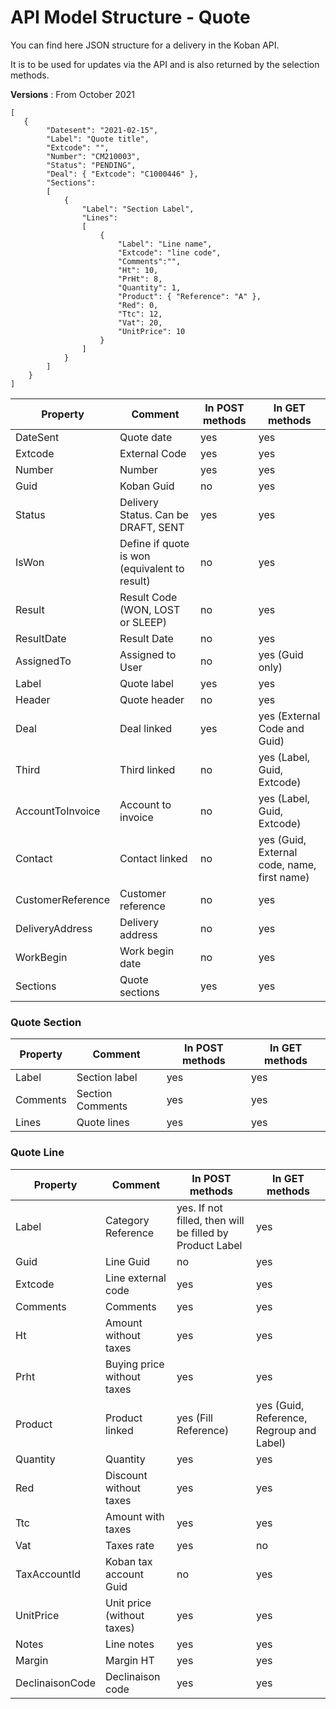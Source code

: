# API Model Structure - Quote

You can find here JSON structure for a delivery in the Koban API.

It is to be used for updates via the API and is also returned by the selection methods.

**Versions** : From October 2021

```
[
   {
    	"Datesent": "2021-02-15",
        "Label": "Quote title",
    	"Extcode": "",
    	"Number": "CM210003",
    	"Status": "PENDING",
    	"Deal": { "Extcode": "C1000446" },
    	"Sections":
    	[
            {
                "Label": "Section Label",
                "Lines":
                [
                    {
                        "Label": "Line name",
                        "Extcode": "line code",
                        "Comments":"",
                        "Ht": 10,
                        "PrHt": 8,
                        "Quantity": 1,
                        "Product": { "Reference": "A" },
                        "Red": 0,
                        "Ttc": 12,
                        "Vat": 20,
                        "UnitPrice": 10
                    }
                ]
            }
    	]
    }
]
```

| Property          | Comment                                       | In POST methods | In GET methods                              |
| ----------------- | --------------------------------------------- | --------------- | ------------------------------------------- |
| DateSent          | Quote date                                    | yes             | yes                                         |
| Extcode           | External Code                                 | yes             | yes                                         |
| Number            | Number                                        | yes             | yes                                         |
| Guid              | Koban Guid                                    | no              | yes                                         |
| Status            | Delivery Status. Can be DRAFT, SENT           | yes             | yes                                         |
| IsWon             | Define if quote is won (equivalent to result) | no              | yes                                         |
| Result            | Result Code (WON, LOST or SLEEP)              | no              | yes                                         |
| ResultDate        | Result Date                                   | no              | yes                                         |
| AssignedTo        | Assigned to User                              | no              | yes (Guid only)                             |
| Label             | Quote label                                   | yes             | yes                                         |
| Header            | Quote header                                  | no              | yes                                         |
| Deal              | Deal linked                                   | yes             | yes (External Code and Guid)                |
| Third             | Third linked                                  | no              | yes (Label, Guid, Extcode)                  |
| AccountToInvoice  | Account to invoice                            | no              | yes (Label, Guid, Extcode)                  |
| Contact           | Contact linked                                | no              | yes (Guid, External code, name, first name) |
| CustomerReference | Customer reference                            | no              | yes                                         |
| DeliveryAddress   | Delivery address                              | no              | yes                                         |
| WorkBegin         | Work begin date                               | no              | yes                                         |
| Sections          | Quote sections                                | yes             | yes                                         |

### Quote Section

| Property | Comment          | In POST methods | In GET methods |
| -------- | ---------------- | --------------- | -------------- |
| Label    | Section label    | yes             | yes            |
| Comments | Section Comments | yes             | yes            |
| Lines    | Quote lines      | yes             | yes            |

### Quote Line

| Property        | Comment                    | In POST methods                                          | In GET methods                           |
| --------------- | -------------------------- | -------------------------------------------------------- | ---------------------------------------- |
| Label           | Category Reference         | yes. If not filled, then will be filled by Product Label | yes                                      |
| Guid            | Line Guid                  | no                                                       | yes                                      |
| Extcode         | Line external code         | yes                                                      | yes                                      |
| Comments        | Comments                   | yes                                                      | yes                                      |
| Ht              | Amount without taxes       | yes                                                      | yes                                      |
| Prht            | Buying price without taxes | yes                                                      | yes                                      |
| Product         | Product linked             | yes (Fill Reference)                                     | yes (Guid, Reference, Regroup and Label) |
| Quantity        | Quantity                   | yes                                                      | yes                                      |
| Red             | Discount without taxes     | yes                                                      | yes                                      |
| Ttc             | Amount with taxes          | yes                                                      | yes                                      |
| Vat             | Taxes rate                 | yes                                                      | no                                       |
| TaxAccountId    | Koban tax account Guid     | no                                                       | yes                                      |
| UnitPrice       | Unit price (without taxes) | yes                                                      | yes                                      |
| Notes           | Line notes                 | yes                                                      | yes                                      |
| Margin          | Margin HT                  | yes                                                      | yes                                      |
| DeclinaisonCode | Declinaison code           | yes                                                      | yes                                      |